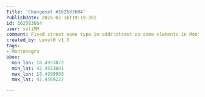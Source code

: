 ```yaml
---
Title: 'Changeset #162583604'
PublishDate: 2025-02-16T19:19:38Z
id: 162583604
user: soliMM
comment: Fixed street name typo in addr:street on some elements in Montenegro
created_by: Level0 v1.3
tags:
- Montenegro
bbox:
  min_lon: 18.4953872
  min_lat: 42.4553081
  max_lon: 18.4999968
  max_lat: 42.4569227

---
```

